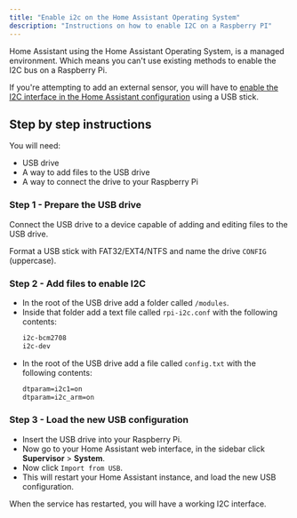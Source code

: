 ```yaml
---
title: "Enable i2c on the Home Assistant Operating System"
description: "Instructions on how to enable I2C on a Raspberry PI"
---
```


Home Assistant using the Home Assistant Operating System, is a managed environment.
Which means you can't use existing methods to enable the I2C bus on a Raspberry Pi.

If you're attempting to add an external sensor, you will have to [enable the I2C interface in the Home Assistant configuration](https://github.com/home-assistant/hassos/blob/dev/Documentation/boards/raspberrypi.md#i2c) using a USB stick.

## Step by step instructions

You will need:

- USB drive
- A way to add files to the USB drive
- A way to connect the drive to your Raspberry Pi

### Step 1 - Prepare the USB drive

Connect the USB drive to a device capable of adding and editing files to the USB drive.

Format a USB stick with FAT32/EXT4/NTFS and name the drive `CONFIG` (uppercase).

### Step 2 - Add files to enable I2C

- In the root of the USB drive add a folder called `/modules`.
- Inside that folder add a text file called `rpi-i2c.conf` with the following contents:
  ```txt
  i2c-bcm2708
  i2c-dev
  ```
- In the root of the USB drive add a file called `config.txt` with the following contents:
  ```txt
  dtparam=i2c1=on 
  dtparam=i2c_arm=on
  ```

### Step 3 - Load the new USB configuration

- Insert the USB drive into your Raspberry Pi.
- Now go to your Home Assistant web interface, in the sidebar click **Supervisor** > **System**.
- Now click `Import from USB`.
- This will restart your Home Assistant instance, and load the new USB configuration.

When the service has restarted, you will have a working I2C interface.
